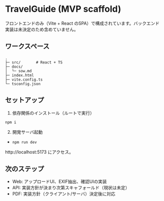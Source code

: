 # TravelGuide (MVP scaffold)

フロントエンドのみ（Vite + React のSPA）で構成されています。バックエンド実装は未決定のため含めていません。

## ワークスペース

```
.
├─ src/       # React + TS
├─ docs/
│  └─ sow.md
├─ index.html
├─ vite.config.ts
└─ tsconfig.json
```

## セットアップ

1) 依存関係のインストール（ルートで実行）

```
npm i
```

2) 開発サーバ起動

- `npm run dev`

http://localhost:5173 にアクセス。

## 次のステップ

- Web: アップロードUI、EXIF抽出、確認UIの実装
- API: 実装方針が決まり次第スキャフォールド（現状は未定）
- PDF: 実装方針（クライアント/サーバ）決定後に対応
